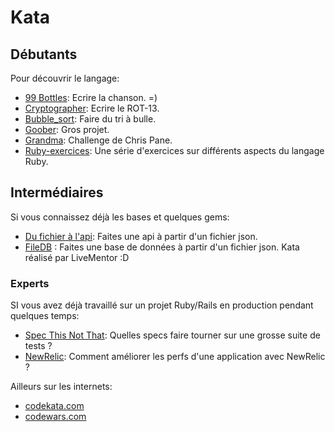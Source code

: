 # Kata

## Débutants
Pour découvrir le langage:
- [99 Bottles](https://github.com/ParisRubyWorkshop/99_bottles): Ecrire la chanson. =)
- [Cryptographer](https://github.com/ParisRubyWorkshop/cryptographer): Ecrire le ROT-13.
- [Bubble_sort](https://github.com/ParisRubyWorkshop/bubble_sort): Faire du tri à bulle.
- [Goober](https://github.com/ParisRubyWorkshop/goober): Gros projet.
- [Grandma](https://github.com/ParisRubyWorkshop/grandma): Challenge de Chris Pane.
- [Ruby-exercices](https://github.com/ParisRubyWorkshop/ruby-exercises): Une série d'exercices sur différents aspects du langage Ruby.

## Intermédiaires
Si vous connaissez déjà les bases et quelques gems:
- [Du fichier à l'api](https://github.com/ParisRubyWorkshop/file-to-api-kata): Faites une api à partir d'un fichier json.
- [FileDB](https://github.com/livementor/katas/tree/master/filedb) : Faites une base de données à partir d'un fichier json. Kata réalisé par LiveMentor :D

### Experts
SI vous avez déjà travaillé sur un projet Ruby/Rails en production pendant quelques temps:
- [Spec This Not That](https://github.com/ParisRubyWorkshop/spec-this-not-that-kata): Quelles specs faire tourner sur une grosse suite de tests ?
- [NewRelic](https://github.com/newrelic/newrelic-ruby-kata): Comment améliorer les perfs d'une application avec NewRelic ?


Ailleurs sur les internets:
- [codekata.com](http://codekata.com/)
- [codewars.com](http://codewars.com/)

